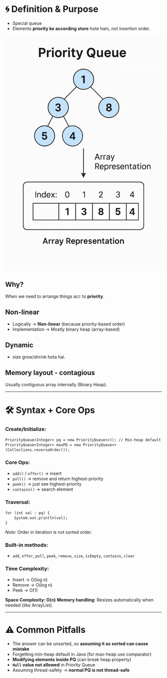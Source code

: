 # 🌀 Definition & Purpose 
- Special queue 
-  Elements **priority ke according store** hote hain, not insertion order. 
  
![priority queue](src/PriorityQueue.png)

## Why?
When we need to arrange things acc to **priority**.

## Non-linear
- Logically -> **Non-linear** (because priority-based order)
- Implementation ->  Mostly binary heap (array-based)

## Dynamic
- size grow/shrink hota hai.

## Memory layout - contagious
Usually contiguous array internally (Binary Heap).

**** 

# 🛠️ Syntax + Core Ops
### Create/Initialize:
```
PriorityQueue<Integer> pq = new PriorityQueue<>(); // Min-heap default
PriorityQueue<Integer> maxPQ = new PriorityQueue<>(Collections.reverseOrder());
```

### Core Ops:
- `add()` / `offer()` → insert
- `poll()` → remove and return highest-priority
- `peek()` → just see highest-priority
- `contains()` → search element

### Traversal:
```
for (int val : pq) {
    System.out.println(val);
}
```
*Note*: Order in iteration is not sorted order.

### Built-in methods:
- `add`, `offer`, `poll`, `peek`, `remove`, `size`, `isEmpty`, `contains`, `clear`

### Time Complexity:
- Insert → O(log n)
- Remove → O(log n)
- Peek → O(1)

**Space Complexity: O(n)**
**Memory handling**: Resizes automatically when needed (like ArrayList).

****

# ⚠️ Common Pitfalls
- The answer can be unsorted, so **assuming it as sorted can cause mistake**
- Forgetting min-heap default in Java (for max-heap use comparator)
- **Modifying elements inside PQ** (can break heap property)
- **`Null` value not allowed** in Priority Queue
- Assuming thread-safety → **normal PQ is not thread-safe**


